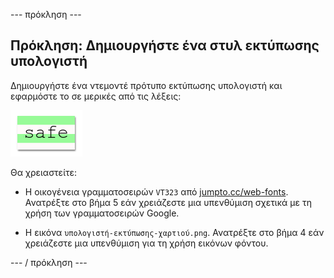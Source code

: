 \--- πρόκληση \---

## Πρόκληση: Δημιουργήστε ένα στυλ εκτύπωσης υπολογιστή

Δημιουργήστε ένα ντεμοντέ πρότυπο εκτύπωσης υπολογιστή και εφαρμόστε το σε μερικές από τις λέξεις:

![screenshot](images/letter-fonts-printout.png)

Θα χρειαστείτε:

+ Η οικογένεια γραμματοσειρών `VT323` από <a href="http://jumpto.cc/web-fonts" target="_blank">jumpto.cc/web-fonts</a>. Ανατρέξτε στο βήμα 5 εάν χρειάζεστε μια υπενθύμιση σχετικά με τη χρήση των γραμματοσειρών Google.

+ Η εικόνα `υπολογιστή-εκτύπωσης-χαρτιού.png`. Ανατρέξτε στο βήμα 4 εάν χρειάζεστε μια υπενθύμιση για τη χρήση εικόνων φόντου.

\--- / πρόκληση \---